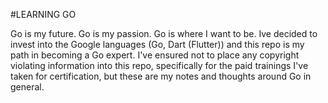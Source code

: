 #LEARNING GO

Go is my future. Go is my passion. Go is where I want to be. Ive decided to invest into the
Google languages (Go, Dart (Flutter)) and this repo is my path in becoming a Go expert. I've 
ensured not to place any copyright violating information into this repo, specifically for the 
paid trainings I've taken for certification, but these are my notes and thoughts around Go in 
general. 
